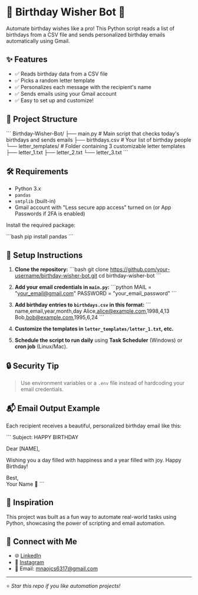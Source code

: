 # 🎉 Birthday Wisher Bot 🎂

Automate birthday wishes like a pro! This Python script reads a list of birthdays from a CSV file and sends personalized birthday emails automatically using Gmail.

## ✨ Features

- ✅ Reads birthday data from a CSV file  
- ✅ Picks a random letter template  
- ✅ Personalizes each message with the recipient's name  
- ✅ Sends emails using your Gmail account  
- ✅ Easy to set up and customize!

## 📁 Project Structure

\`\`\`
Birthday-Wisher-Bot/
├── main.py                  # Main script that checks today's birthdays and sends emails
├── birthdays.csv            # Your list of birthday people
└── letter_templates/        # Folder containing 3 customizable letter templates
    ├── letter_1.txt
    ├── letter_2.txt
    └── letter_3.txt
\`\`\`

## 🛠 Requirements

- Python 3.x  
- `pandas`  
- `smtplib` (built-in)  
- Gmail account with "Less secure app access" turned on (or App Passwords if 2FA is enabled)

Install the required package:

\`\`\`bash
pip install pandas
\`\`\`

## 📌 Setup Instructions

1. **Clone the repository:**
   \`\`\`bash
   git clone https://github.com/your-username/birthday-wisher-bot.git
   cd birthday-wisher-bot
   \`\`\`

2. **Add your email credentials in `main.py`:**
   \`\`\`python
   MAIL = "your_email@gmail.com"
   PASSWORD = "your_email_password"
   \`\`\`

3. **Add birthday entries to `birthdays.csv` in this format:**
   \`\`\`
   name,email,year,month,day
   Alice,alice@example.com,1998,4,13
   Bob,bob@example.com,1995,6,24
   \`\`\`

4. **Customize the templates in `letter_templates/letter_1.txt`, etc.**

5. **Schedule the script to run daily** using **Task Scheduler** (Windows) or **cron job** (Linux/Mac).

## 🔒 Security Tip

> Use environment variables or a `.env` file instead of hardcoding your email credentials.

## 📬 Email Output Example

Each recipient receives a beautiful, personalized birthday email like this:

\`\`\`
Subject: HAPPY BIRTHDAY

Dear [NAME],

Wishing you a day filled with happiness and a year filled with joy. Happy Birthday!

Best,  
Your Name 🎈
\`\`\`

## 🧠 Inspiration

This project was built as a fun way to automate real-world tasks using Python, showcasing the power of scripting and email automation.

## 🤝 Connect with Me

- 🌐 [LinkedIn](https://www.linkedin.com/in/manoj-s-corex7)  
- 📸 [Instagram](https://www.instagram.com/white._.hatx7)  
- 📧 Email: mnaojcs6317@gmail.com

---

⭐ *Star this repo if you like automation projects!*
